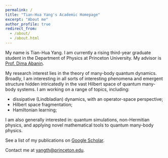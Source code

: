```yaml
---
permalink: /
title: "Tian-Hua Yang's Academic Homepage"
excerpt: "About me"
author_profile: true
redirect_from: 
  - /about/
  - /about.html
---
```


My name is Tian-Hua Yang. I am currently a rising third-year graduate student in the Department of Physics at Princeton University. My advisor is <a href="https://phy.princeton.edu/people/dmitry-abanin">Prof. Dima Abanin</a>.

My research interest lies in the theory of many-body quantum dynamics. Broadly, I am interesting in all sorts of interesting phenomena and emergent structure hidden intricatedly in the vast Hilbert space of quantum many-body systems. I am working on a range of topics, including:
<ul>
<li>dissipative (Lindbladian) dynamics, with an operator-space perspective;</li>
<li>Hilbert space fragmentation;</li>
<li>Hamiltonian learning;</li>
</ul>

I am also generally interested in: quantum simulations, non-Hermitian physics, and applying novel mathematical tools to quantum many-body physics.

See a list of my publications on <a href="https://scholar.google.com/citations?user=MXF9R18AAAAJ&hl=en">Google Scholar</a>.

Contact me at <a href="mailto:yangth@princeton.edu">yangth@princeton.edu</a>.